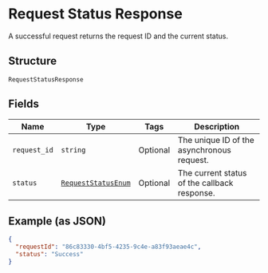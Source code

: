
# Request Status Response

A successful request returns the request ID and the current status.

## Structure

`RequestStatusResponse`

## Fields

| Name | Type | Tags | Description |
|  --- | --- | --- | --- |
| `request_id` | `string` | Optional | The unique ID of the asynchronous request. |
| `status` | [`RequestStatusEnum`](../../doc/models/request-status-enum.md) | Optional | The current status of the callback response. |

## Example (as JSON)

```json
{
  "requestId": "86c83330-4bf5-4235-9c4e-a83f93aeae4c",
  "status": "Success"
}
```

